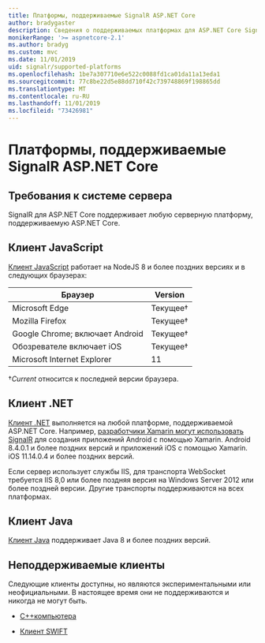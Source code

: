 ```yaml
---
title: Платформы, поддерживаемые SignalR ASP.NET Core
author: bradygaster
description: Сведения о поддерживаемых платформах для ASP.NET Core SignalR.
monikerRange: '>= aspnetcore-2.1'
ms.author: bradyg
ms.custom: mvc
ms.date: 11/01/2019
uid: signalr/supported-platforms
ms.openlocfilehash: 1be7a307710e6e522c0088fd1ca01da11a13eda1
ms.sourcegitcommit: 77c8be22d5e88dd710f42c739748869f198865dd
ms.translationtype: MT
ms.contentlocale: ru-RU
ms.lasthandoff: 11/01/2019
ms.locfileid: "73426981"
---
```

# <a name="aspnet-core-signalr-supported-platforms"></a>Платформы, поддерживаемые SignalR ASP.NET Core

## <a name="server-system-requirements"></a>Требования к системе сервера

SignalR для ASP.NET Core поддерживает любую серверную платформу, поддерживаемую ASP.NET Core.

## <a name="javascript-client"></a>Клиент JavaScript

[Клиент JavaScript](https://www.npmjs.com/package/@aspnet/signalr) работает на NodeJS 8 и более поздних версиях и в следующих браузерах:

| Браузер                         | Version         |
| ------------------------------- | --------------- |
| Microsoft Edge                  | Текущее&dagger; |
| Mozilla Firefox                 | Текущее&dagger; |
| Google Chrome; включает Android | Текущее&dagger; |
| Обозревателе включает iOS            | Текущее&dagger; |
| Microsoft Internet Explorer     | 11              |

&dagger;*Current* относится к последней версии браузера.

## <a name="net-client"></a>Клиент .NET

[Клиент .NET](https://www.nuget.org/packages/Microsoft.AspNetCore.SignalR/) выполняется на любой платформе, поддерживаемой ASP.NET Core. Например, [разработчики Xamarin могут использовать SignalR](https://github.com/aspnet/Announcements/issues/305) для создания приложений Android с помощью Xamarin. Android 8.4.0.1 и более поздних версий и приложений iOS с помощью Xamarin. iOS 11.14.0.4 и более поздних версий.

Если сервер использует службы IIS, для транспорта WebSocket требуется IIS 8,0 или более поздняя версия на Windows Server 2012 или более поздней версии. Другие транспорты поддерживаются на всех платформах.

## <a name="java-client"></a>Клиент Java

[Клиент Java](https://search.maven.org/artifact/com.microsoft.aspnet/signalr) поддерживает Java 8 и более поздних версий.

## <a name="unsupported-clients"></a>Неподдерживаемые клиенты

Следующие клиенты доступны, но являются экспериментальными или неофициальными. В настоящее время они не поддерживаются и никогда не могут быть.

* [C++компьютера](https://github.com/aspnet/SignalR/tree/master/clients/cpp)

* [Клиент SWIFT](https://github.com/moozzyk/SignalR-Client-Swift)
